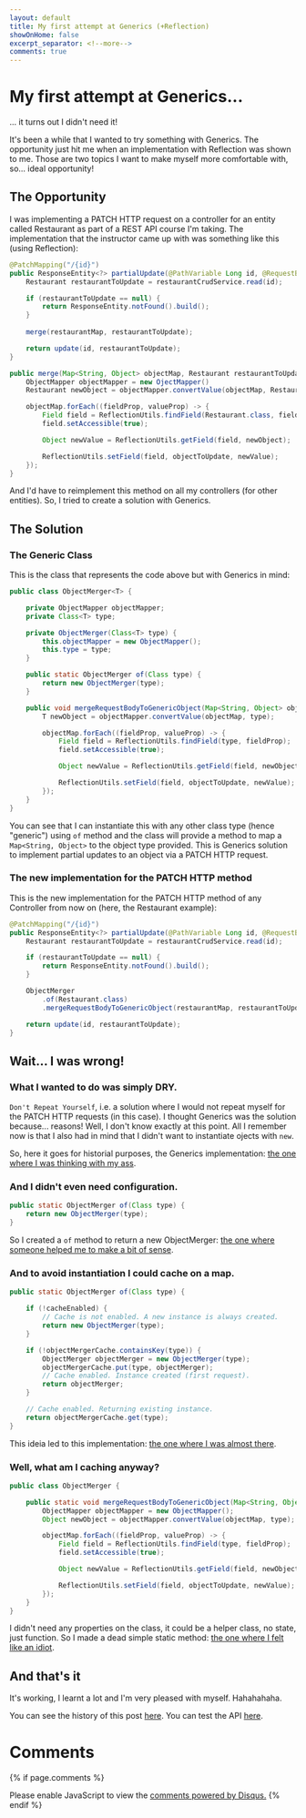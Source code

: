 ```yaml
---
layout: default
title: My first attempt at Generics (+Reflection)
showOnHome: false
excerpt_separator: <!--more-->
comments: true
---
```


# My first attempt at Generics...

... it turns out I didn't need it!

It's been a while that I wanted to try something with Generics. The opportunity just hit me when an implementation with Reflection was shown to me. Those are two topics I want to make myself more comfortable with, so... ideal opportunity!

<!--more-->

## The Opportunity

I was implementing a PATCH HTTP request on a controller for an entity called Restaurant as part of a REST API course I'm taking. The implementation that the instructor came up with was something like this (using Reflection):

```java
@PatchMapping("/{id}")
public ResponseEntity<?> partialUpdate(@PathVariable Long id, @RequestBody Map<String, Object> restaurantMap) {
    Restaurant restaurantToUpdate = restaurantCrudService.read(id);

    if (restaurantToUpdate == null) {
        return ResponseEntity.notFound().build();
    }
    
    merge(restaurantMap, restaurantToUpdate);

    return update(id, restaurantToUpdate);
}

public merge(Map<String, Object> objectMap, Restaurant restaurantToUpdate) {
    ObjectMapper objectMapper = new OjectMapper()
    Restaurant newObject = objectMapper.convertValue(objectMap, Restaurant.class);

    objectMap.forEach((fieldProp, valueProp) -> {
        Field field = ReflectionUtils.findField(Restaurant.class, fieldProp);
        field.setAccessible(true);

        Object newValue = ReflectionUtils.getField(field, newObject);

        ReflectionUtils.setField(field, objectToUpdate, newValue);
    });
}
```

And I'd have to reimplement this method on all my controllers (for other entities). So, I tried to create a solution with Generics.

## The Solution

### The Generic Class

This is the class that represents the code above but with Generics in mind:

```java
public class ObjectMerger<T> {

    private ObjectMapper objectMapper;
    private Class<T> type;

    private ObjectMerger(Class<T> type) {
        this.objectMapper = new ObjectMapper();
        this.type = type;
    }

    public static ObjectMerger of(Class type) {
        return new ObjectMerger(type);
    }

    public void mergeRequestBodyToGenericObject(Map<String, Object> objectMap, T objectToUpdate) {
        T newObject = objectMapper.convertValue(objectMap, type);

        objectMap.forEach((fieldProp, valueProp) -> {
            Field field = ReflectionUtils.findField(type, fieldProp);
            field.setAccessible(true);

            Object newValue = ReflectionUtils.getField(field, newObject);

            ReflectionUtils.setField(field, objectToUpdate, newValue);
        });
    }
}
```

You can see that I can instantiate this with any other class type (hence "generic") using `of` method and the class will provide a method to map a `Map<String, Object>` to the object type provided. This is Generics solution to implement partial updates to an object via a PATCH HTTP request.

### The new implementation for the PATCH HTTP method

This is the new implementation for the PATCH HTTP method of any Controller from now on (here, the Restaurant example):

```java
@PatchMapping("/{id}")
public ResponseEntity<?> partialUpdate(@PathVariable Long id, @RequestBody Map<String, Object> restaurantMap) {
    Restaurant restaurantToUpdate = restaurantCrudService.read(id);

    if (restaurantToUpdate == null) {
        return ResponseEntity.notFound().build();
    }

    ObjectMerger
        .of(Restaurant.class)
        .mergeRequestBodyToGenericObject(restaurantMap, restaurantToUpdate);

    return update(id, restaurantToUpdate);
}
```

## Wait... I was wrong!

### What I wanted to do was simply DRY.

`Don't Repeat Yourself`, i.e. a solution where I would not repeat myself for the PATCH HTTP requests (in this case). I thought Generics was the solution because... reasons! Well, I don't know exactly at this point. All I remember now is that I also had in mind that I didn't want to instantiate ojects with `new`.

So, here it goes for historial purposes, the Generics implementation: [the one where I was thinking with my ass](https://github.com/brunodrugowick/algafood-api/commit/0d5b7bc25bc1a7c69d523c19c4a1abef10f862ce).

### And I didn't even need configuration.

```java
public static ObjectMerger of(Class type) {
    return new ObjectMerger(type);
}
```

So I created a `of` method to return a new ObjectMerger: [the one where someone helped me to make a bit of sense](https://github.com/brunodrugowick/algafood-api/commit/940020631adab29a8c92707252e54c7df02af813).

### And to avoid instantiation I could cache on a map.

```java
public static ObjectMerger of(Class type) {

    if (!cacheEnabled) {
        // Cache is not enabled. A new instance is always created.
        return new ObjectMerger(type);
    }

    if (!objectMergerCache.containsKey(type)) {
        ObjectMerger objectMerger = new ObjectMerger(type);
        objectMergerCache.put(type, objectMerger);
        // Cache enabled. Instance created (first request).
        return objectMerger;
    }

    // Cache enabled. Returning existing instance.
    return objectMergerCache.get(type);
}

```

This ideia led to this implementation: [the one where I was almost there](https://github.com/brunodrugowick/algafood-api/commit/991c2ebe7e4ae4330b53291d9825c64ad3180aee).

### Well, what am I caching anyway?

```java
public class ObjectMerger {

    public static void mergeRequestBodyToGenericObject(Map<String, Object> objectMap, Object objectToUpdate, Class type) {
        ObjectMapper objectMapper = new ObjectMapper();
        Object newObject = objectMapper.convertValue(objectMap, type);

        objectMap.forEach((fieldProp, valueProp) -> {
            Field field = ReflectionUtils.findField(type, fieldProp);
            field.setAccessible(true);

            Object newValue = ReflectionUtils.getField(field, newObject);

            ReflectionUtils.setField(field, objectToUpdate, newValue);
        });
    }
}
```

I didn't need any properties on the class, it could be a helper class, no state, just function. So I made a dead simple static method: [the one where I felt like an idiot](https://github.com/brunodrugowick/algafood-api/commit/8c166780e172daa2e7fed84972c9012372334651).

## And that's it

It's working, I learnt a lot and I'm very pleased with myself. Hahahahaha.

You can see the history of this post [here](https://github.com/brunodrugowick/brunodrugowick.github.io/commits/master/_posts/2019-12-11-first-attempt-generics-reflection.md).
You can test the API [here](https://algafoodapi.herokuapp.com/).

# Comments

{% if page.comments %} 
<div id="disqus_thread"></div>
<script>

var disqus_config = function () {
this.page.url = 'https://drugowick.dev' + '{{ page.url }}';  // Replace PAGE_URL with your page's canonical URL variable
this.page.identifier = '{{ page.id }}'; // Replace PAGE_IDENTIFIER with your page's unique identifier variable
};

(function() { // DON'T EDIT BELOW THIS LINE
var d = document, s = d.createElement('script');
s.src = 'https://drugowick.disqus.com/embed.js';
s.setAttribute('data-timestamp', +new Date());
(d.head || d.body).appendChild(s);
})();
</script>
<noscript>Please enable JavaScript to view the <a href="https://disqus.com/?ref_noscript">comments powered by Disqus.</a></noscript>
{% endif %}
